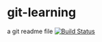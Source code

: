 # git-learning

a git readme file
[![Build Status](https://travis-ci.com/Jimmy1244/git-learning.svg?branch=master)](https://travis-ci.com/Jimmy1244/git-learning)
